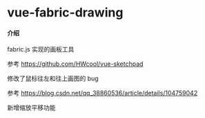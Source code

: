 # vue-fabric-drawing

#### 介绍
fabric.js 实现的画板工具 

参考 https://github.com/HWcool/vue-sketchpad 

修改了鼠标往左和往上画图的 bug

参考 https://blog.csdn.net/qq_38860536/article/details/104759042

新增缩放平移功能
